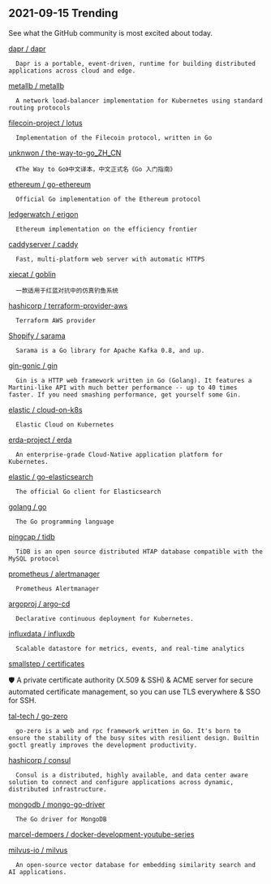 ## 2021-09-15 Trending 
See what the GitHub community is most excited about today. 

[dapr / dapr](https://github.com/dapr/dapr) 

      Dapr is a portable, event-driven, runtime for building distributed applications across cloud and edge.
     
[metallb / metallb](https://github.com/metallb/metallb) 

      A network load-balancer implementation for Kubernetes using standard routing protocols
     
[filecoin-project / lotus](https://github.com/filecoin-project/lotus) 

      Implementation of the Filecoin protocol, written in Go
     
[unknwon / the-way-to-go_ZH_CN](https://github.com/unknwon/the-way-to-go_ZH_CN) 

      《The Way to Go》中文译本，中文正式名《Go 入门指南》
     
[ethereum / go-ethereum](https://github.com/ethereum/go-ethereum) 

      Official Go implementation of the Ethereum protocol
     
[ledgerwatch / erigon](https://github.com/ledgerwatch/erigon) 

      Ethereum implementation on the efficiency frontier
     
[caddyserver / caddy](https://github.com/caddyserver/caddy) 

      Fast, multi-platform web server with automatic HTTPS
     
[xiecat / goblin](https://github.com/xiecat/goblin) 

      一款适用于红蓝对抗中的仿真钓鱼系统
     
[hashicorp / terraform-provider-aws](https://github.com/hashicorp/terraform-provider-aws) 

      Terraform AWS provider
     
[Shopify / sarama](https://github.com/Shopify/sarama) 

      Sarama is a Go library for Apache Kafka 0.8, and up.
     
[gin-gonic / gin](https://github.com/gin-gonic/gin) 

      Gin is a HTTP web framework written in Go (Golang). It features a Martini-like API with much better performance -- up to 40 times faster. If you need smashing performance, get yourself some Gin.
     
[elastic / cloud-on-k8s](https://github.com/elastic/cloud-on-k8s) 

      Elastic Cloud on Kubernetes
     
[erda-project / erda](https://github.com/erda-project/erda) 

      An enterprise-grade Cloud-Native application platform for Kubernetes.
     
[elastic / go-elasticsearch](https://github.com/elastic/go-elasticsearch) 

      The official Go client for Elasticsearch
     
[golang / go](https://github.com/golang/go) 

      The Go programming language
     
[pingcap / tidb](https://github.com/pingcap/tidb) 

      TiDB is an open source distributed HTAP database compatible with the MySQL protocol 
     
[prometheus / alertmanager](https://github.com/prometheus/alertmanager) 

      Prometheus Alertmanager
     
[argoproj / argo-cd](https://github.com/argoproj/argo-cd) 

      Declarative continuous deployment for Kubernetes.
     
[influxdata / influxdb](https://github.com/influxdata/influxdb) 

      Scalable datastore for metrics, events, and real-time analytics
     
[smallstep / certificates](https://github.com/smallstep/certificates) 

      
🛡️ A private certificate authority (X.509 & SSH) & ACME server for secure automated certificate management, so you can use TLS everywhere & SSO for SSH.
     
[tal-tech / go-zero](https://github.com/tal-tech/go-zero) 

      go-zero is a web and rpc framework written in Go. It's born to ensure the stability of the busy sites with resilient design. Builtin goctl greatly improves the development productivity.
     
[hashicorp / consul](https://github.com/hashicorp/consul) 

      Consul is a distributed, highly available, and data center aware solution to connect and configure applications across dynamic, distributed infrastructure.
     
[mongodb / mongo-go-driver](https://github.com/mongodb/mongo-go-driver) 

      The Go driver for MongoDB
     
[marcel-dempers / docker-development-youtube-series](https://github.com/marcel-dempers/docker-development-youtube-series) 
 
[milvus-io / milvus](https://github.com/milvus-io/milvus) 

      An open-source vector database for embedding similarity search and AI applications.
     
